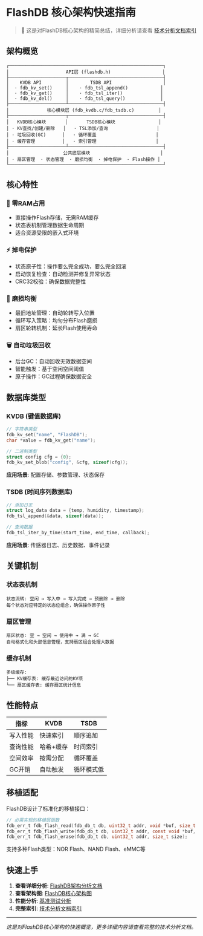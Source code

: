 # FlashDB 核心架构快速指南

> 🎯 这是对FlashDB核心架构的精简总结，详细分析请查看 [技术分析文档索引](./docs/technical-analysis-index.md)

## 架构概览

```
┌─────────────────────────────────────────────────────────┐
│                     API层 (flashdb.h)                   │
├─────────────────────┬───────────────────────────────────┤
│    KVDB API         │        TSDB API                   │
│  · fdb_kv_set()     │    · fdb_tsl_append()            │
│  · fdb_kv_get()     │    · fdb_tsl_iter()              │
│  · fdb_kv_del()     │    · fdb_tsl_query()             │
├─────────────────────┴───────────────────────────────────┤
│              核心模块层 (fdb_kvdb.c/fdb_tsdb.c)         │
├─────────────────────┬───────────────────────────────────┤
│   KVDB核心模块       │       TSDB核心模块                │
│ · KV查找/创建/删除   │   · TSL添加/查询                  │
│ · 垃圾回收(GC)      │   · 循环覆盖                      │
│ · 缓存管理          │   · 索引管理                      │
├─────────────────────┴───────────────────────────────────┤
│                    公共底层模块                          │
│ · 扇区管理  · 状态管理  · 磨损均衡  · 掉电保护  · Flash操作 │
└─────────────────────────────────────────────────────────┘
```

## 核心特性

### 🔋 零RAM占用
- 直接操作Flash存储，无需RAM缓存
- 状态表机制管理数据生命周期
- 适合资源受限的嵌入式环境

### ⚡ 掉电保护
- 状态原子性：操作要么完全成功，要么完全回滚
- 启动恢复检查：自动检测并修复异常状态
- CRC32校验：确保数据完整性

### 🔄 磨损均衡
- 最旧地址管理：自动轮转写入位置
- 循环写入策略：均匀分布Flash磨损
- 扇区轮转机制：延长Flash使用寿命

### 🗑️ 自动垃圾回收
- 后台GC：自动回收无效数据空间
- 智能触发：基于空闲空间阈值
- 原子操作：GC过程确保数据安全

## 数据库类型

### KVDB (键值数据库)
```c
// 字符串类型
fdb_kv_set("name", "FlashDB");
char *value = fdb_kv_get("name");

// 二进制类型  
struct config cfg = {0};
fdb_kv_set_blob("config", &cfg, sizeof(cfg));
```

**应用场景**: 配置存储、参数管理、状态保存

### TSDB (时间序列数据库)
```c
// 添加日志
struct log_data data = {temp, humidity, timestamp};
fdb_tsl_append(&data, sizeof(data));

// 查询数据
fdb_tsl_iter_by_time(start_time, end_time, callback);
```

**应用场景**: 传感器日志、历史数据、事件记录

## 关键机制

### 状态表机制
```
状态流转: 空闲 → 写入中 → 写入完成 → 预删除 → 删除
每个状态对应特定的状态位组合，确保操作原子性
```

### 扇区管理
```
扇区状态: 空 → 空闲 → 使用中 → 满 → GC
自动格式化和头部信息管理，支持扇区组合处理大数据
```

### 缓存机制
```
多级缓存:
├── KV缓存表: 缓存最近访问的KV项
└── 扇区缓存表: 缓存扇区统计信息
```

## 性能特点

| 指标 | KVDB | TSDB |
|------|------|------|
| 写入性能 | 快速索引 | 顺序追加 |
| 查询性能 | 哈希+缓存 | 时间索引 |
| 空间效率 | 按需分配 | 循环覆盖 |
| GC开销 | 自动触发 | 循环模式低 |

## 移植适配

FlashDB设计了标准化的移植接口：

```c
// 必需实现的移植层函数
fdb_err_t fdb_flash_read(fdb_db_t db, uint32_t addr, void *buf, size_t size);
fdb_err_t fdb_flash_write(fdb_db_t db, uint32_t addr, const void *buf, size_t size);
fdb_err_t fdb_flash_erase(fdb_db_t db, uint32_t addr, size_t size);
```

支持多种Flash类型：NOR Flash、NAND Flash、eMMC等

## 快速上手

1. **查看详细分析**: [FlashDB架构分析文档](./docs/flashdb-architecture-analysis.md)
2. **查看架构图**: [FlashDB核心架构图](./docs/flashdb.drawio)
3. **性能分析**: [基准测试分析](./docs/bench.drawio)
4. **完整索引**: [技术分析文档索引](./docs/technical-analysis-index.md)

---
*这是对FlashDB核心架构的快速概览，更多详细内容请查看完整的技术分析文档。*
